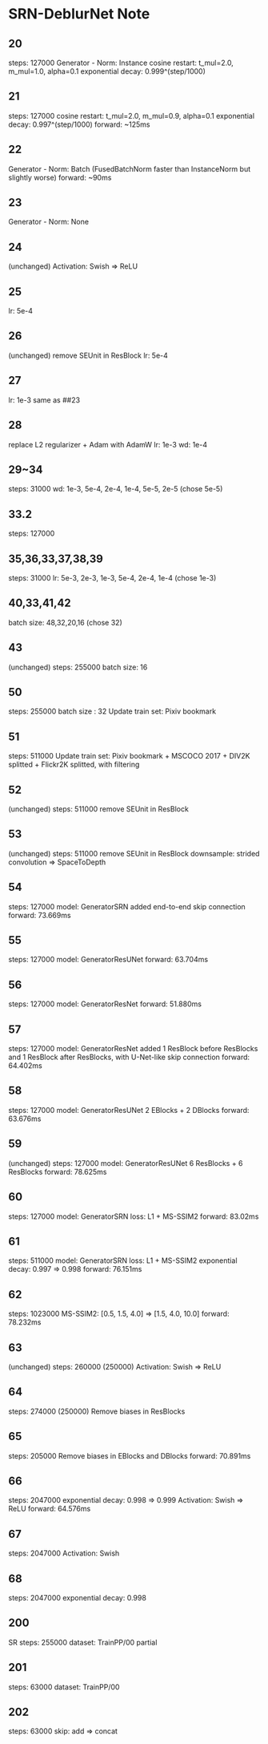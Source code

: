 # SRN-DeblurNet Note

## 20

steps: 127000
Generator - Norm: Instance
cosine restart: t_mul=2.0, m_mul=1.0, alpha=0.1
exponential decay: 0.999^(step/1000)

## 21

steps: 127000
cosine restart: t_mul=2.0, m_mul=0.9, alpha=0.1
exponential decay: 0.997^(step/1000)
forward: ~125ms

## 22

Generator - Norm: Batch
(FusedBatchNorm faster than InstanceNorm but slightly worse)
forward: ~90ms

## 23

Generator - Norm: None

## 24

(unchanged)
Activation: Swish => ReLU

## 25

lr: 5e-4

## 26

(unchanged)
remove SEUnit in ResBlock
lr: 5e-4

## 27

lr: 1e-3
same as ##23

## 28

replace L2 regularizer + Adam with AdamW
lr: 1e-3
wd: 1e-4

## 29~34

steps: 31000
wd: 1e-3, 5e-4, 2e-4, 1e-4, 5e-5, 2e-5
(chose 5e-5)

## 33.2

steps: 127000

## 35,36,33,37,38,39

steps: 31000
lr: 5e-3, 2e-3, 1e-3, 5e-4, 2e-4, 1e-4
(chose 1e-3)

## 40,33,41,42

batch size: 48,32,20,16
(chose 32)

## 43

(unchanged)
steps: 255000
batch size: 16

## 50

steps: 255000
batch size : 32
Update train set: Pixiv bookmark

## 51

steps: 511000
Update train set: Pixiv bookmark + MSCOCO 2017 + DIV2K splitted + Flickr2K splitted, with filtering

## 52

(unchanged)
steps: 511000
remove SEUnit in ResBlock

## 53

(unchanged)
steps: 511000
remove SEUnit in ResBlock
downsample: strided convolution => SpaceToDepth

## 54

steps: 127000
model: GeneratorSRN
added end-to-end skip connection
forward: 73.669ms

## 55

steps: 127000
model: GeneratorResUNet
forward: 63.704ms

## 56

steps: 127000
model: GeneratorResNet
forward: 51.880ms

## 57

steps: 127000
model: GeneratorResNet
added 1 ResBlock before ResBlocks and 1 ResBlock after ResBlocks, with U-Net-like skip connection
forward: 64.402ms

## 58

steps: 127000
model: GeneratorResUNet
2 EBlocks + 2 DBlocks
forward: 63.676ms

## 59

(unchanged)
steps: 127000
model: GeneratorResUNet
6 ResBlocks + 6 ResBlocks
forward: 78.625ms

## 60

steps: 127000
model: GeneratorSRN
loss: L1 + MS-SSIM2
forward: 83.02ms

## 61

steps: 511000
model: GeneratorSRN
loss: L1 + MS-SSIM2
exponential decay: 0.997 => 0.998
forward: 76.151ms

## 62

steps: 1023000
MS-SSIM2: [0.5, 1.5, 4.0] => [1.5, 4.0, 10.0]
forward: 78.232ms

## 63

(unchanged)
steps: 260000 (250000)
Activation: Swish => ReLU

## 64

steps: 274000 (250000)
Remove biases in ResBlocks

## 65

steps: 205000
Remove biases in EBlocks and DBlocks
forward: 70.891ms

## 66

steps: 2047000
exponential decay: 0.998 => 0.999
Activation: Swish => ReLU
forward: 64.576ms

## 67

steps: 2047000
Activation: Swish

## 68

steps: 2047000
exponential decay: 0.998


## 200

SR
steps: 255000
dataset: TrainPP/00 partial

## 201

steps: 63000
dataset: TrainPP/00

## 202

steps: 63000
skip: add => concat

